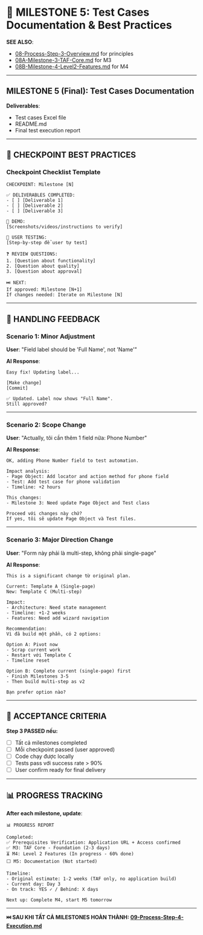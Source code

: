 # 📝 MILESTONE 5: Test Cases Documentation & Best Practices

**SEE ALSO**:
- [08-Process-Step-3-Overview.md](08-Process-Step-3-Overview.md) for principles
- [08A-Milestone-3-TAF-Core.md](08A-Milestone-3-TAF-Core.md) for M3
- [08B-Milestone-4-Level2-Features.md](08B-Milestone-4-Level2-Features.md) for M4

---

## MILESTONE 5 (Final): Test Cases Documentation

**Deliverables**:
- Test cases Excel file
- README.md
- Final test execution report

---

## 🎯 CHECKPOINT BEST PRACTICES

### Checkpoint Checklist Template

```
CHECKPOINT: Milestone [N]

✅ DELIVERABLES COMPLETED:
- [ ] [Deliverable 1]
- [ ] [Deliverable 2]
- [ ] [Deliverable 3]

📸 DEMO:
[Screenshots/videos/instructions to verify]

🧪 USER TESTING:
[Step-by-step để user tự test]

❓ REVIEW QUESTIONS:
1. [Question about functionality]
2. [Question about quality]
3. [Question about approval]

⏭️ NEXT:
If approved: Milestone [N+1]
If changes needed: Iterate on Milestone [N]
```

---

## 🚨 HANDLING FEEDBACK

### Scenario 1: Minor Adjustment

**User**: "Field label should be 'Full Name', not 'Name'"

**AI Response**:
```
Easy fix! Updating label...

[Make change]
[Commit]

✅ Updated. Label now shows "Full Name".
Still approved?
```

---

### Scenario 2: Scope Change

**User**: "Actually, tôi cần thêm 1 field nữa: Phone Number"

**AI Response**:
```
OK, adding Phone Number field to test automation.

Impact analysis:
- Page Object: Add locator and action method for phone field
- Test: Add test case for phone validation
- Timeline: +2 hours

This changes:
- Milestone 3: Need update Page Object and Test class

Proceed với changes này chứ?
If yes, tôi sẽ update Page Object và Test files.
```

---

### Scenario 3: Major Direction Change

**User**: "Form này phải là multi-step, không phải single-page"

**AI Response**:
```
This is a significant change từ original plan.

Current: Template A (Single-page)
New: Template C (Multi-step)

Impact:
- Architecture: Need state management
- Timeline: +1-2 weeks
- Features: Need add wizard navigation

Recommendation:
Vì đã build một phần, có 2 options:

Option A: Pivot now
- Scrap current work
- Restart với Template C
- Timeline reset

Option B: Complete current (single-page) first
- Finish Milestones 3-5
- Then build multi-step as v2

Bạn prefer option nào?
```

---

## 🎯 ACCEPTANCE CRITERIA

**Step 3 PASSED nếu:**
- [ ] Tất cả milestones completed
- [ ] Mỗi checkpoint passed (user approved)
- [ ] Code chạy được locally
- [ ] Tests pass với success rate > 90%
- [ ] User confirm ready for final delivery

---

## 📊 PROGRESS TRACKING

**After each milestone, update**:
```
📊 PROGRESS REPORT

Completed:
✅ Prerequisites Verification: Application URL + Access confirmed
✅ M3: TAF Core - Foundation (2-3 days)
⏳ M4: Level 2 Features (In progress - 60% done)
⬜ M5: Documentation (Not started)

Timeline:
- Original estimate: 1-2 weeks (TAF only, no application build)
- Current day: Day 3
- On track: YES ✓ / Behind: X days

Next up: Complete M4, start M5 tomorrow
```

---

**⏭️ SAU KHI TẤT CẢ MILESTONES HOÀN THÀNH: [09-Process-Step-4-Execution.md](09-Process-Step-4-Execution.md)**
